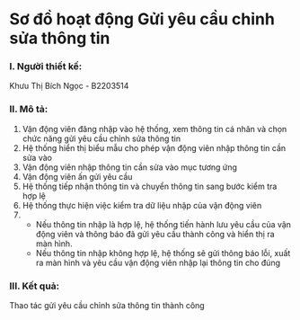 # Sơ đồ hoạt động Gửi yêu cầu chỉnh sửa thông tin

### I. Người thiết kế: 
Khưu Thị Bích Ngọc - B2203514
### II. Mô tả:
1. Vận động viên đăng nhập vào hệ thống, xem thông tin cá nhân và chọn chức năng gửi yêu cầu chỉnh sửa thông tin
2. Hệ thống hiển thị biểu mẫu cho phép vận động viên nhập thông tin cần sửa vào
3. Vận động viên nhập thông tin cần sửa vào mục tương ứng
4. Vận động viên ấn gửi yêu cầu
5. Hệ thống tiếp nhận thông tin và chuyển thông tin sang bước kiểm tra hợp lệ
6. Hệ thống thực hiện việc kiểm tra dữ liệu nhập của vận động viên
7. - Nếu thông tin nhập là hợp lệ, hệ thống tiến hành lưu yêu cầu của vận động viên và thông báo đã gửi yêu cầu thành công và hiển thị ra màn hình.
    - Nếu thông tin nhập không hợp lệ, hệ thống sẽ gửi thông báo lỗi, xuất ra màn hình và yêu cầu vận động viên nhập lại thông tin cho đúng
### III. Kết quả:
Thao tác gửi yêu cầu chỉnh sửa thông tin thành công